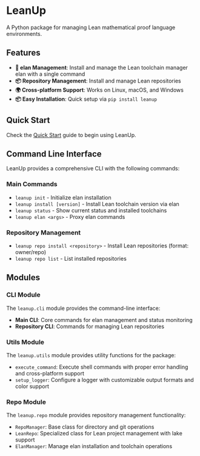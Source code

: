 # LeanUp

A Python package for managing Lean mathematical proof language environments.

## Features

- **🔧 elan Management**: Install and manage the Lean toolchain manager elan with a single command
- **📦 Repository Management**: Install and manage Lean repositories
- **🌍 Cross-platform Support**: Works on Linux, macOS, and Windows
- **📦 Easy Installation**: Quick setup via `pip install leanup`

## Quick Start

Check the [Quick Start](getting-started/quickstart.md) guide to begin using LeanUp.

## Command Line Interface

LeanUp provides a comprehensive CLI with the following commands:

### Main Commands

- `leanup init` - Initialize elan installation
- `leanup install [version]` - Install Lean toolchain version via elan
- `leanup status` - Show current status and installed toolchains
- `leanup elan <args>` - Proxy elan commands

### Repository Management

- `leanup repo install <repository>` - Install Lean repositories (format: owner/repo)
- `leanup repo list` - List installed repositories

## Modules

### CLI Module

The `leanup.cli` module provides the command-line interface:

- **Main CLI**: Core commands for elan management and status monitoring
- **Repository CLI**: Commands for managing Lean repositories

### Utils Module

The `leanup.utils` module provides utility functions for the package:

- `execute_command`: Execute shell commands with proper error handling and cross-platform support
- `setup_logger`: Configure a logger with customizable output formats and color support

### Repo Module

The `leanup.repo` module provides repository management functionality:

- `RepoManager`: Base class for directory and git operations
- `LeanRepo`: Specialized class for Lean project management with lake support
- `ElanManager`: Manage elan installation and toolchain operations